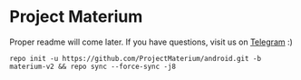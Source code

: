 # Project Materium

Proper readme will come later. If you have questions, visit us on [Telegram](https://t.me/ProjectMateriumChat) :)


```repo init -u https://github.com/ProjectMaterium/android.git -b materium-v2 && repo sync --force-sync -j8```
